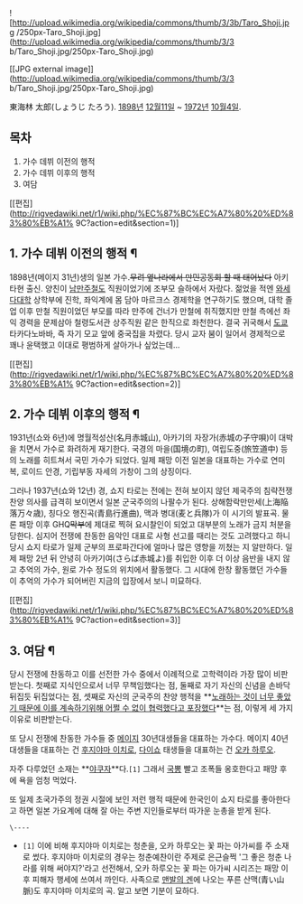 ![http://upload.wikimedia.org/wikipedia/commons/thumb/3/3b/Taro_Shoji.jpg
/250px-Taro_Shoji.jpg](http://upload.wikimedia.org/wikipedia/commons/thumb/3/3
b/Taro_Shoji.jpg/250px-Taro_Shoji.jpg)

[[JPG external image]](http://upload.wikimedia.org/wikipedia/commons/thumb/3/3
b/Taro_Shoji.jpg/250px-Taro_Shoji.jpg)

  
東海林 太郎(しょうじ たろう). [1898년](1898%EB%85%84.md) [12월11일](12%EC%9B%94%2011%EC%9D%BC.md) ~ [1972년](1972%EB%85%84.md) [10월4일](10%EC%9B%94%204%EC%9D%BC.md).  

## 목차

    

1. 가수 데뷔 이전의 행적 
2. 가수 데뷔 이후의 행적 
3. 여담 

[[편집](http://rigvedawiki.net/r1/wiki.php/%EC%87%BC%EC%A7%80%20%ED%83%80%EB%A1%
9C?action=edit&section=1)]

## 1. 가수 데뷔 이전의 행적 ¶

1898년(메이지 31년)생의 일본 가수.<del>무려 옆나라에서 만민공동회 할 때 태어났다</del> 아키타현 출신. 양친이
[남만주철도](%EB%82%A8%EB%A7%8C%EC%A3%BC%EC%B2%A0%EB%8F%84.md) 직원이었기에 조부모 슬하에서
자랐다. 젊었을 적엔 [와세다대학](%EC%99%80%EC%84%B8%EB%8B%A4%EB%8C%80%ED%95%99.md) 상학부에
진학, 좌익계에 몸 담아 마르크스 경제학을 연구하기도 했으며, 대학 졸업 이후 만철 직원이었던 부모를 따라 만주에 건너가 만철에 취직했지만
만철 측에선 좌익 경력을 문제삼아 철령도서관 상주직원 같은 한직으로 좌천한다. 결국 귀국해서
[도쿄](%EB%8F%84%EC%BF%84.md) 타카다노바바, 즉 자기 모교 앞에 중국집을 차렸다. 당시 교자 붐이 일어서 경제적으로
꽤나 윤택했고 이대로 평범하게 살아가나 싶었는데...

[[편집](http://rigvedawiki.net/r1/wiki.php/%EC%87%BC%EC%A7%80%20%ED%83%80%EB%A1%
9C?action=edit&section=2)]

## 2. 가수 데뷔 이후의 행적 ¶

1931년(쇼와 6년)에 명월적성산(名月赤城山), 아카기의 자장가(赤城の子守唄)이 대박을 치면서 가수로 화려하게 재기한다. 국경의
마을(国境の町), 여립도중(旅笠道中) 등의 노래를 히트쳐서 국민 가수가 되었다. 일제 패망 이전 일본을 대표하는 가수로 연미복, 로이드
안경, 기립부동 자세의 가창이 그의 상징이다.

  

그러나 1937년(쇼와 12년) 경, 쇼지 타로는 전에는 전혀 보이지 않던 제국주의 침략전쟁 찬양 의사를 급격히 보이면서 일본 군국주의의
나팔수가 된다. 상해함락만만세(上海陥落万々歳), 칭다오 행진곡(青島行進曲), 맥과 병대(麦と兵隊)가 이 시기의 발표곡. 물론 패망 이후
GHQ<del>막부</del>에 제대로 찍혀 요시찰인이 되었고 대부분의 노래가 금지 처분을 당한다. 심지어 전쟁에 찬동한 음악인 대표로 사형
선고를 때리는 것도 고려했다고 하니 당시 쇼지 타로가 일제 군부의 프로파간다에 얼마나 많은 영향을 끼쳤는 지 알만하다. 일제 패망 2년 뒤
안녕히 아카기여(さらば赤城よ)를 취입한 이후 더 이상 음반을 내지 않고 추억의 가수, 원로 가수 정도의 위치에서 활동했다. 그 시대에 한창
활동했던 가수들이 추억의 가수가 되어버린 지금의 입장에서 보니 미묘하다.

[[편집](http://rigvedawiki.net/r1/wiki.php/%EC%87%BC%EC%A7%80%20%ED%83%80%EB%A1%
9C?action=edit&section=3)]

## 3. 여담 ¶

당시 전쟁에 찬동하고 이를 선전한 가수 중에서 이례적으로 고학력이라 가장 많이 비판받는다. 첫째로 지식인으로서 너무 무책임했다는 점, 둘째로
자기 자신의 신념을 손바닥 뒤집듯 뒤집었다는 점, 셋째로 자신의 군국주의 찬양 행적을 **[노래하는 것이 너무 좋았기 때문에 이를 계속하기위해 어쩔 수 없이 협력했다고 포장했다](%EC%9C%84%EC%84%A0.md)**는 점, 이렇게 세 가지 이유로 비판받는다.

  

또 당시 전쟁에 찬동한 가수들 중 [메이지](%EB%A9%94%EC%9D%B4%EC%A7%80.md) 30년대생들을 대표하는 가수다.
메이지 40년대생들을 대표하는 건 [후지야마 이치로](%ED%9B%84%EC%A7%80%EC%95%BC%EB%A7%88%20%EC%9D%B4%EC%B9%98%EB%A1%9C.md), [다이쇼](%EB%8B%A4%EC%9D%B4%EC%87%BC.md) 태생들을 대표하는
건 [오카 하루오](%EC%98%A4%EC%B9%B4%20%ED%95%98%EB%A3%A8%EC%98%A4.md).

  

자주 다루었던 소재는 **[야쿠자](%EC%95%BC%EC%BF%A0%EC%9E%90.md)**다.`[1]` 그래서
[국뽕](%EA%B5%AD%EB%BD%95.md) 빨고 조폭들 옹호한다고 패망 후에 욕을 엄청 먹었다.

  

또 일제 초국가주의 정권 시절에 보인 저런 행적 때문에 한국인이 쇼지 타로를 좋아한다고 하면 일본 가요계에 대해 잘 아는 주변 지인들로부터
따가운 눈총을 받게 된다.

`\----`

  * `[1]` 이에 비해 후지야마 이치로는 청춘을, 오카 하루오는 꽃 파는 아가씨를 주 소재로 썼다. 후지야마 이치로의 경우는 청춘예찬이란 주제로 은근슬쩍 '그 좋은 청춘 나라를 위해 써야지?'라고 선전해서, 오카 하루오는 꽃 파는 아가씨 시리즈는 패망 이후 피해자 행세에 쓰여서 까인다. 사족으로 [맨발의 겐](%EB%A7%A8%EB%B0%9C%EC%9D%98%20%EA%B2%90.md)에 나오는 푸른 산맥(青い山脈)도 후지야마 이치로의 곡. 알고 보면 기분이 묘하다.

